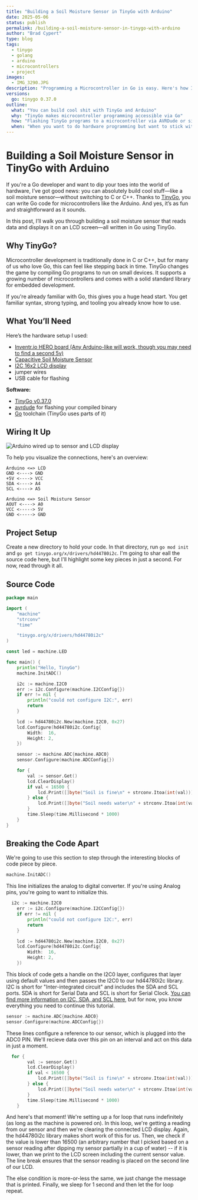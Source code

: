 ```yaml
---
title: "Building a Soil Moisture Sensor in TinyGo with Arduino"
date: 2025-05-06
status: publish
permalink: /building-a-soil-moisture-sensor-in-tinygo-with-arduino
author: "Brad Cypert"
type: blog
tags:
  - tinygo
  - golang
  - arduino
  - microcontrollers
  - project
images:
  - IMG_3290.JPG
description: "Programming a Microcontroller in Go is easy. Here's how I programmed my Arduino to read soil moisture and display it on an LCD."
versions:
  go: tinygo 0.37.0
outline:
  what: "You can build cool shit with TinyGo and Arduino"
  why: "TinyGo makes microcontroller programming accessible via Go"
  how: "Flashing TinyGo programs to a microcontroller via AVRDude or similar"
  when: "When you want to do hardware programming but want to stick with Go instead of C or C++"
---
```


# Building a Soil Moisture Sensor in TinyGo with Arduino

If you're a Go developer and want to dip your toes into the world of hardware, I’ve got good news: you can absolutely build cool stuff—like a soil moisture sensor—without switching to C or C++. Thanks to [TinyGo](https://tinygo.org), you can write Go code for microcontrollers like the Arduino. And yes, it’s as fun and straightforward as it sounds.

In this post, I’ll walk you through building a soil moisture sensor that reads data and displays it on an LCD screen—all written in Go using TinyGo.

## Why TinyGo?

Microcontroller development is traditionally done in C or C++, but for many of us who love Go, this can feel like stepping back in time. TinyGo changes the game by compiling Go programs to run on small devices. It supports a growing number of microcontrollers and comes with a solid standard library for embedded development.

If you're already familiar with Go, this gives you a huge head start. You get familiar syntax, strong typing, and tooling you already know how to use.

## What You’ll Need

Here’s the hardware setup I used:

- [Inventr.io HERO board (Any Arduino-like will work, though you may need to find a second 5v)](https://craftingtable.com/products/hero-board-usb-cable?_pos=3&_psq=hero&_ss=e&_v=1.0)
- [Capacitive Soil Moisture Sensor](https://www.amazon.com/dp/B07H3P1NRM?ref=ppx_yo2ov_dt_b_fed_asin_title)
- [I2C 16x2 LCD display](https://www.amazon.com/Hosyond-Display-Module-Arduino-Raspberry/dp/B0BWTFN9WF?crid=2POAK5T7LIIOO&dib=eyJ2IjoiMSJ9.xYzwoFjr-84e6rWaV3cwEF2jmcqH8DdSFmFppcF8N9iKioyTCB-ppR8U7MhFJa88yi1TS5q5ALmEaJ2pKxhDIDa8wnsLsiR8kmNNelhu-zS4qzyQvZSyGAJr7o2wCVg4P6ee4CB4fQAgEXA8-n0AYD3LfMGleIhjKSAV3mpJjTgrlLYxITQZLqHZBeCxT032i-ZTG3qKzvI4aOq46xOMt2BzHSdU5nx0v5MpSWHPOUM.iGYw18HnaWv5wyPpcx0JioSI02UajN2Cduzr1RWu3xo&dib_tag=se&keywords=I2C%2B16x2%2BLCD%2Bdisplay&qid=1746051351&sprefix=i2c%2B16x2%2Blcd%2Bdisplay%2Caps%2C143&sr=8-3&th=1)
- jumper wires
- USB cable for flashing

**Software:**

- [TinyGo v0.37.0](https://tinygo.org/getting-started/)
- [avrdude](https://github.com/avrdudes/avrdude) for flashing your compiled binary
- [Go](https://go.dev/) toolchain (TinyGo uses parts of it)

## Wiring It Up

![Arduino wired up to sensor and LCD display](/IMG_3290.JPG)

To help you visualize the connections, here's an overview:

```
Arduino <=> LCD
GND <----> GND
+5V <----> VCC
SDA <----> A4
SCL <----> A5

Arduino <=> Soil Moisture Sensor
AOUT <----> A0
VCC <-----> 5V
GND <-----> GND
```

## Project Setup

Create a new directory to hold your code. In that directory, run `go mod init` and `go get tinygo.org/x/drivers/hd44780i2c`.
I'm going to shar eall the source code here, but I'll highlight some key pieces in just a second. For now, read through it all.

## Source Code

```go
package main

import (
	"machine"
	"strconv"
	"time"

	"tinygo.org/x/drivers/hd44780i2c"
)

const led = machine.LED

func main() {
	println("Hello, TinyGo")
	machine.InitADC()

	i2c := machine.I2C0
	err := i2c.Configure(machine.I2CConfig{})
	if err != nil {
		println("could not configure I2C:", err)
		return
	}

	lcd := hd44780i2c.New(machine.I2C0, 0x27)
	lcd.Configure(hd44780i2c.Config{
		Width:  16,
		Height: 2,
	})

	sensor := machine.ADC{machine.ADC0}
	sensor.Configure(machine.ADCConfig{})

	for {
		val := sensor.Get()
		lcd.ClearDisplay()
		if val < 16500 {
			lcd.Print([]byte("Soil is fine\n" + strconv.Itoa(int(val))))
		} else {
			lcd.Print([]byte("Soil needs water\n" + strconv.Itoa(int(val))))
		}
		time.Sleep(time.Millisecond * 1000)
	}
}
```

## Breaking the Code Apart

We're going to use this section to step through the interesting blocks of code piece by piece.

```go
machine.InitADC()
```

This line initializes the analog to digital converter. If you're using Analog pins, you're going to want to initialize this.

```go
  i2c := machine.I2C0
	err := i2c.Configure(machine.I2CConfig{})
	if err != nil {
		println("could not configure I2C:", err)
		return
	}

	lcd := hd44780i2c.New(machine.I2C0, 0x27)
	lcd.Configure(hd44780i2c.Config{
		Width:  16,
		Height: 2,
	})
```

This block of code gets a handle on the I2C0 layer, configures that layer using default values and then passes the I2C0 to our hd44780i2c library. I2C is short for "Inter-integrated circuit" and includes the SDA and SCL ports. SDA is short for Serial Data and SCL is short for Serial Clock. [You can find more information on I2C, SDA, and SCL here](https://www.circuitbasics.com/basics-of-the-i2c-communication-protocol/), but for now, you know everything you need to continue this tutorial.

```go
sensor := machine.ADC{machine.ADC0}
sensor.Configure(machine.ADCConfig{})
```

These lines configure a reference to our sensor, which is plugged into the ADC0 PIN. We'll recieve data over this pin on an interval and act on this data in just a moment.

```go
  for {
		val := sensor.Get()
		lcd.ClearDisplay()
		if val < 16500 {
			lcd.Print([]byte("Soil is fine\n" + strconv.Itoa(int(val))))
		} else {
			lcd.Print([]byte("Soil needs water\n" + strconv.Itoa(int(val))))
		}
		time.Sleep(time.Millisecond * 1000)
	}
```

And here's that moment! We're setting up a for loop that runs indefinitely (as long as the machine is powered on). In this loop, we're getting a reading from our sensor and then we're clearing the connected LCD display. Again, the hd44780i2c library makes short work of this for us. Then, we check if the value is lower than 16500 (an arbitrary number that I picked based on a sensor reading after dipping my sensor partially in a cup of water) -- if it is lower, than we print to the LCD screen including the current sensor value. The line break ensures that the sensor reading is placed on the second line of our LCD.

The else condition is more-or-less the same, we just change the message that is printed. Finally, we sleep for 1 second and then let the for loop repeat.
